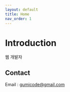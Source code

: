 ```yaml
---
layout: default
title: Home
nav_order: 1
---
```


# Introduction
웹 개발자

## Contact
Email : gumicode@gmail.com